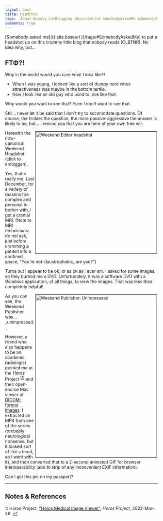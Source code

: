 ```yaml
---
layout: post
title: Headshot
tags:  About Beauty CatBlogging Obscurantism SomebodyAskedMe &Gammad;&Tau;&Phi;
comments: true
---
```


[Somebody asked me]({{ site.baseurl }}/tags/#SomebodyAskedMe) to put a headshot up on this
crummy little blog that nobody reads (CLBTNR).  No idea why, but&hellip;  


## &Gammad;&Tau;&Phi;?!  

Why in the world would you care what I _look_ like?!  
- When I was young, I looked like a sort of dumpy nerd whos attractiveness was maybe in the
  bottom tertile.  
- Now I look like an old guy who _used_ to look like that.  

Why would you want to see that?  Even _I_ don't want to see that.  

Still&hellip; never let it be said that I don't try to accomodate questions.  Of course,
the hinkier the question, the more passive-aggressive the answer is likely to be,
but&hellip; I remind you that you are here of your own free will.  

<a href="{{ site.baseurl }}/images/weekend-editor-headshot.gif"><img src="{{ site.baseurl }}/images/weekend-editor-headshot.gif" width="400" height="400" alt="Weekend Editor headshot" title="Weekend Editor headshot" style="float: right; margin: 3px 3px 3px 3px; border: 1px solid #000000;"></a>
Herewith the now-canonical Weekend Headshot (click to embiggen).  

Yes, that's really me.  Last December, for a variety of reasons too complex and personal
to bother with, I got a cranial MRI.  (Note to MRI technicians: do _not_ ask, just before
cramming a patient into a confined space, "You're not claustrophobic, are you?")  

Turns out I appear to be ok, or as ok as I ever am.  I asked for some images, so they
burned me a DVD.  Unfortunately, it was a software DVD with a _Windows_ application, of
all things, to view the images.  That was less than completely helpful!  

<a href="{{ site.baseurl }}/images/2022-03-26-headshot-publisher.jpg">
  <img src="{{ site.baseurl }}/images/2022-03-26-headshot-publisher-thumb.jpg" width="400" height="533" alt="Weekend Publisher: Unimpressed" title="Weekend Publisher: Unimpressed" style="float: right; margin: 3px 3px 3px 3px; border: 1px solid #000000;">
</a>
As you can see, the Weekend Publisher was&hellip; _unimpressed._  

However, a friend who also happens to be an academic radiologist pointed me at the Horos
Project <sup id="fn1a">[[1]](#fn1)</sup> and their open-source Mac viewer of
[DICOM-format images](https://www.dicomstandard.org/).  I extracted an MP4 from one of
the series (probably neurological nonsense, but it looked sort of like a head, so I went
with it), and then converted that to a 2-second animated GIF for browser
interoperability (and to strip of any inconvenient EXIF information).  

Can I get this pic on my passport?  

---

## Notes &amp; References  

<!--
<sup id="fn1a">[[1]](#fn1)</sup>

<a id="fn1">1</a>: ***, ["***"](***), *** [↩](#fn1a)  

<a href="{{ site.baseurl }}/images/***">
  <img src="{{ site.baseurl }}/images/***" width="400" height="***" alt="***" title="***" style="float: right; margin: 3px 3px 3px 3px; border: 1px solid #000000;">
</a>

<iframe width="400" height="224" src="***" allow="accelerometer; encrypted-media; gyroscope; picture-in-picture" allowfullscreen style="float: right; margin: 3px 3px 3px 3px; border: 1px solid #000000;"></iframe>
-->

<a id="fn1">1</a>: Horos Project, ["Horos Medical Image Viewer"](https://horosproject.org/), _Horos Project_, 2022-Mar-26. [↩](#fn1a)  
